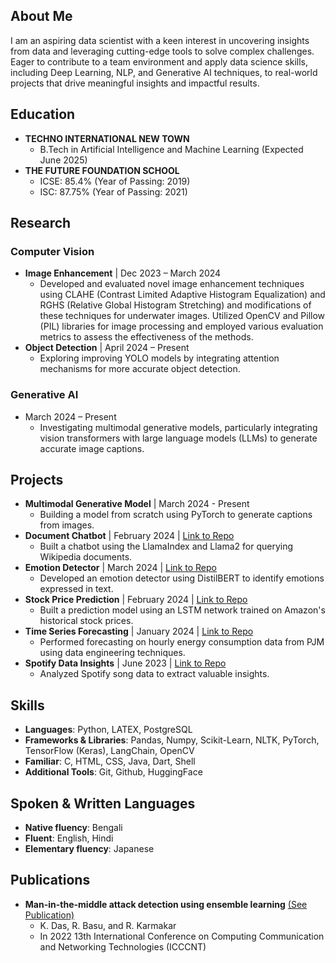 ## About Me
I am an aspiring data scientist with a keen interest in uncovering insights from data and leveraging cutting-edge tools to solve complex challenges. Eager to contribute to a team environment and apply data science skills, including Deep Learning, NLP, and Generative AI techniques, to real-world projects that drive meaningful insights and impactful results.

## Education
- **TECHNO INTERNATIONAL NEW TOWN**
  - B.Tech in Artificial Intelligence and Machine Learning (Expected June 2025)
- **THE FUTURE FOUNDATION SCHOOL**
  - ICSE: 85.4% (Year of Passing: 2019)
  - ISC: 87.75% (Year of Passing: 2021)

## Research
### Computer Vision
- **Image Enhancement** | Dec 2023 – March 2024
  - Developed and evaluated novel image enhancement techniques using CLAHE (Contrast Limited Adaptive Histogram Equalization) and RGHS (Relative Global Histogram Stretching) and modifications of these techniques for underwater images. Utilized OpenCV and Pillow (PIL) libraries for image processing and employed various evaluation metrics to assess the effectiveness of the methods.
- **Object Detection** | April 2024 – Present
  - Exploring improving YOLO models by integrating attention mechanisms for more accurate object detection.

### Generative AI
- March 2024 – Present
  - Investigating multimodal generative models, particularly integrating vision transformers with large language models (LLMs) to generate accurate image captions.

## Projects
- **Multimodal Generative Model** | March 2024 - Present
  - Building a model from scratch using PyTorch to generate captions from images.
- **Document Chatbot** | February 2024 | [Link to Repo](https://github.com/Abstract-Dex/Document-Chatbot)
  - Built a chatbot using the LlamaIndex and Llama2 for querying Wikipedia documents.
- **Emotion Detector** | March 2024 | [Link to Repo](https://github.com/Abstract-Dex/Document-Chatbot)
  - Developed an emotion detector using DistilBERT to identify emotions expressed in text.
- **Stock Price Prediction** | February 2024 | [Link to Repo](https://github.com/Abstract-Dex/Stock-Price-Prediction-LSTM)
  - Built a prediction model using an LSTM network trained on Amazon's historical stock prices.
- **Time Series Forecasting** | January 2024 | [Link to Repo](https://github.com/Abstract-Dex/TimeSeries-Forecast)
  - Performed forecasting on hourly energy consumption data from PJM using data engineering techniques.
- **Spotify Data Insights** | June 2023 | [Link to Repo](https://github.com/Abstract-Dex/Spotify-Data-Insights)
  - Analyzed Spotify song data to extract valuable insights.

## Skills
- **Languages**: Python, LATEX, PostgreSQL
- **Frameworks & Libraries**: Pandas, Numpy, Scikit-Learn, NLTK, PyTorch, TensorFlow (Keras), LangChain, OpenCV
- **Familiar**: C, HTML, CSS, Java, Dart, Shell
- **Additional Tools**: Git, Github, HuggingFace

## Spoken & Written Languages
- **Native fluency**: Bengali
- **Fluent**: English, Hindi
- **Elementary fluency**: Japanese

## Publications
- **Man-in-the-middle attack detection using ensemble learning** [(See Publication)](https://ieeexplore.ieee.org/document/9984365)
  - K. Das, R. Basu, and R. Karmakar
  - In 2022 13th International Conference on Computing Communication and Networking Technologies (ICCCNT)
